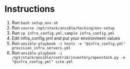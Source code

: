 Instructions
============

1. Run ``bash setup_env.sh``
2. Run ``source /opt/stack/ansible/hacking/env-setup``
3. Run ``cp infra_config.yml.sample infra_config.yml``
4. Edit infra_config.yml and put your environment values
5. Run ``ansible-playbook -i hosts -e "@infra_config.yml" provision_infra_servers.yml``
6. Run ``ansible-playbook -i /opt/stack/ansible/contrib/inventory/openstack.py -e "@infra_config.yml" site.yml``
